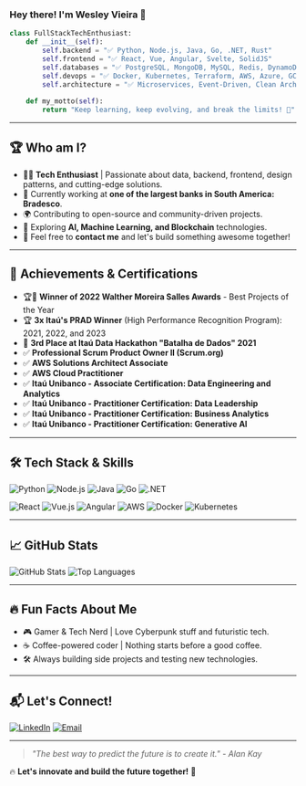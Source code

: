 ### Hey there! I'm Wesley Vieira 🚀

```python
class FullStackTechEnthusiast:
    def __init__(self):
        self.backend = "✅ Python, Node.js, Java, Go, .NET, Rust"
        self.frontend = "✅ React, Vue, Angular, Svelte, SolidJS"
        self.databases = "✅ PostgreSQL, MongoDB, MySQL, Redis, DynamoDB"
        self.devops = "✅ Docker, Kubernetes, Terraform, AWS, Azure, GCP"
        self.architecture = "✅ Microservices, Event-Driven, Clean Architecture"
    
    def my_motto(self):
        return "Keep learning, keep evolving, and break the limits! 🚀"
```

---

## 🏆 **Who am I?**
- 👨‍💻 **Tech Enthusiast** | Passionate about data, backend, frontend, design patterns, and cutting-edge solutions.
- 🔭 Currently working at **one of the largest banks in South America: Bradesco**.
- 🌍 Contributing to open-source and community-driven projects.
- 🎯 Exploring **AI, Machine Learning, and Blockchain** technologies.
- 🤝 Feel free to **contact me** and let's build something awesome together!

---

## 🏅 **Achievements & Certifications**
- 🏆🥇 **Winner of 2022 Walther Moreira Salles Awards** - Best Projects of the Year
- 🏆 **3x Itaú's PRAD Winner** (High Performance Recognition Program): 2021, 2022, and 2023
- 🥉 **3rd Place at Itaú Data Hackathon "Batalha de Dados" 2021**
- ✅ **Professional Scrum Product Owner II (Scrum.org)**
- ✅ **AWS Solutions Architect Associate**
- ✅ **AWS Cloud Practitioner**
- ✅ **Itaú Unibanco - Associate Certification: Data Engineering and Analytics**
- ✅ **Itaú Unibanco - Practitioner Certification: Data Leadership**
- ✅ **Itaú Unibanco - Practitioner Certification: Business Analytics**
- ✅ **Itaú Unibanco - Practitioner Certification: Generative AI**

---

## 🛠️ **Tech Stack & Skills**

![Python](https://img.shields.io/badge/-Python-3776AB?style=for-the-badge&logo=python&logoColor=white)
![Node.js](https://img.shields.io/badge/-Node.js-339933?style=for-the-badge&logo=node.js&logoColor=white)
![Java](https://img.shields.io/badge/-Java-007396?style=for-the-badge&logo=java&logoColor=white)
![Go](https://img.shields.io/badge/-Go-00ADD8?style=for-the-badge&logo=go&logoColor=white)
![.NET](https://img.shields.io/badge/-.NET-512BD4?style=for-the-badge&logo=dotnet&logoColor=white)

![React](https://img.shields.io/badge/-React-61DAFB?style=for-the-badge&logo=react&logoColor=black)
![Vue.js](https://img.shields.io/badge/-Vue.js-4FC08D?style=for-the-badge&logo=vue.js&logoColor=white)
![Angular](https://img.shields.io/badge/-Angular-DD0031?style=for-the-badge&logo=angular&logoColor=white)
![AWS](https://img.shields.io/badge/-AWS-232F3E?style=for-the-badge&logo=amazon-aws&logoColor=white)
![Docker](https://img.shields.io/badge/-Docker-2496ED?style=for-the-badge&logo=docker&logoColor=white)
![Kubernetes](https://img.shields.io/badge/-Kubernetes-326CE5?style=for-the-badge&logo=kubernetes&logoColor=white)

---

## 📈 **GitHub Stats**
![GitHub Stats](https://github-readme-stats.vercel.app/api?username=wesleyvieira99&show_icons=true&theme=radical)
![Top Languages](https://github-readme-stats.vercel.app/api/top-langs/?username=wesleyvieira99&layout=compact&theme=radical)

---

## 🔥 **Fun Facts About Me**
- 🎮 Gamer & Tech Nerd | Love Cyberpunk stuff and futuristic tech.
- ☕ Coffee-powered coder | Nothing starts before a good coffee.
- 🛠 Always building side projects and testing new technologies.

---

## 📬 **Let's Connect!**
[![LinkedIn](https://img.shields.io/badge/-LinkedIn-0077B5?style=for-the-badge&logo=linkedin&logoColor=white)](https://linkedin.com/in/techvieira)
[![Email](https://img.shields.io/badge/-Email-D14836?style=for-the-badge&logo=gmail&logoColor=white)](mailto:wesleysv11@gmail.com)

---

> _"The best way to predict the future is to create it." - Alan Kay_

🔥 **Let's innovate and build the future together!** 🚀
